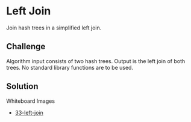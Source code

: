 # Left Join
Join hash trees in a simplified left join.

## Challenge
Algorithm input consists of two hash trees.
Output is the left join of both trees.
No standard library functions are to be used.

## Solution
Whiteboard Images
- [33-left-join](../../assets/33-left-join.jpg)
